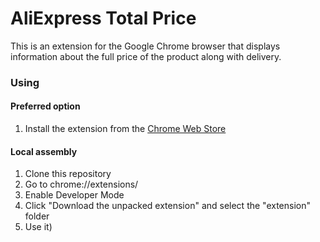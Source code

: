 # AliExpress Total Price

This is an extension for the Google Chrome browser that displays information about the full price of the product along with delivery.

### Using

#### Preferred option
1. Install the extension from the [Chrome Web Store](https://chromewebstore.google.com/detail/likkaijdmgaefmpiggjepahmbolgbhkg?utm_source=item-share-cb)  

#### Local assembly
1. Clone this repository
2. Go to chrome://extensions/
3. Enable Developer Mode
4. Click "Download the unpacked extension" and select the "extension" folder
5. Use it)
